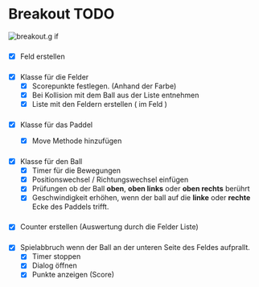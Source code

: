 # Breakout TODO

![breakout.g
if](breakout.gif)
###
- [x] Feld erstellen

### 
- [x] Klasse für die Felder
    - [X] Scorepunkte festlegen. (Anhand der Farbe)
    - [x] Bei Kollision mit dem Ball aus der Liste entnehmen
    - [x] Liste mit den Feldern erstellen ( im Feld ) 
    
### 
- [x] Klasse für das Paddel
    - [x] Move Methode hinzufügen


###
- [x] Klasse für den Ball
    - [x] Timer für die Bewegungen
    - [x] Positionswechsel / Richtungswechsel einfügen
    - [x] Prüfungen ob der Ball **oben**, **oben links** oder **oben rechts** berührt
    - [x] Geschwindigkeit erhöhen, wenn der ball auf die **linke** oder **rechte** Ecke des Paddels trifft.

###
- [x] Counter erstellen (Auswertung durch die Felder Liste)

###

- [x] Spielabbruch wenn der Ball an der unteren Seite des Feldes aufprallt.
    - [x] Timer stoppen
    - [x] Dialog öffnen
    - [x] Punkte anzeigen (Score)
